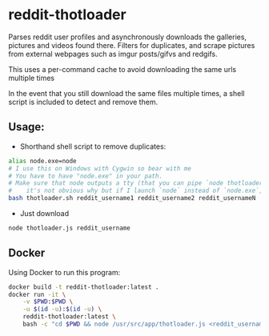 # reddit-thotloader

Parses reddit user profiles and asynchronously downloads the galleries, pictures and videos found there. Filters for duplicates, and scrape pictures from external webpages such as imgur posts/gifvs and redgifs. 

This uses a per-command cache to avoid downloading the same urls multiple times

In the event that you still download the same files multiple times, a shell script is included to detect and remove them.

## Usage:

* Shorthand shell script to remove duplicates:

```sh
alias node.exe=node
# I use this on Windows with Cygwin so bear with me
# You have to have "node.exe" in your path.
# Make sure that node outputs a tty (that you can pipe `node thotloader.js` to cat)
#    it's not obvious why but if I launch `node` instead of `node.exe`, I get the error "stdout is not a tty": https://stackoverflow.com/questions/45890339/stdout-is-not-a-tty-using-bash-for-node-tape-tap-spec
bash thotloader.sh reddit_username1 reddit_username2 reddit_usernameN
```

* Just download

```sh
node thotloader.js reddit_username
```

## Docker

Using Docker to run this program:

```sh
docker build -t reddit-thotloader:latest .
docker run -it \
    -v $PWD:$PWD \
    -u $(id -u):$(id -u) \
    reddit-thotloader:latest \
    bash -c "cd $PWD && node /usr/src/app/thotloader.js <reddit_username>"
```

